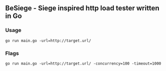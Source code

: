 ## BeSiege - Siege inspired http load tester written in Go

### Usage 
    
    go run main.go -url=http://target.url/

### Flags

    go run main.go -url=http://target.url/ -concurrency=100 -timeout=1000